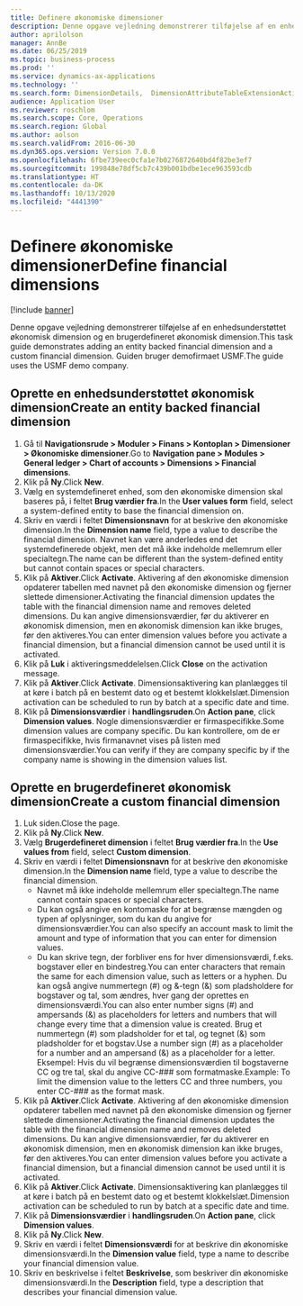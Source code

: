 ```yaml
---
title: Definere økonomiske dimensioner
description: Denne opgave vejledning demonstrerer tilføjelse af en enhedsunderstøttet økonomisk dimension og en brugerdefineret økonomisk dimension.
author: aprilolson
manager: AnnBe
ms.date: 06/25/2019
ms.topic: business-process
ms.prod: ''
ms.service: dynamics-ax-applications
ms.technology: ''
ms.search.form: DimensionDetails,  DimensionAttributeTableExtensionActivate, DimensionValueDetails
audience: Application User
ms.reviewer: roschlom
ms.search.scope: Core, Operations
ms.search.region: Global
ms.author: aolson
ms.search.validFrom: 2016-06-30
ms.dyn365.ops.version: Version 7.0.0
ms.openlocfilehash: 6fbe739eec0cfa1e7b0276872640bd4f82be3ef7
ms.sourcegitcommit: 199848e78df5cb7c439b001bdbe1ece963593cdb
ms.translationtype: HT
ms.contentlocale: da-DK
ms.lasthandoff: 10/13/2020
ms.locfileid: "4441390"
---
```

# <a name="define-financial-dimensions"></a><span data-ttu-id="3b79e-103">Definere økonomiske dimensioner</span><span class="sxs-lookup"><span data-stu-id="3b79e-103">Define financial dimensions</span></span>

[!include [banner](../../includes/banner.md)]

<span data-ttu-id="3b79e-104">Denne opgave vejledning demonstrerer tilføjelse af en enhedsunderstøttet økonomisk dimension og en brugerdefineret økonomisk dimension.</span><span class="sxs-lookup"><span data-stu-id="3b79e-104">This task guide demonstrates adding an entity backed financial dimension and a custom financial dimension.</span></span>  <span data-ttu-id="3b79e-105">Guiden bruger demofirmaet USMF.</span><span class="sxs-lookup"><span data-stu-id="3b79e-105">The guide uses the USMF demo company.</span></span>


## <a name="create-an-entity-backed-financial-dimension"></a><span data-ttu-id="3b79e-106">Oprette en enhedsunderstøttet økonomisk dimension</span><span class="sxs-lookup"><span data-stu-id="3b79e-106">Create an entity backed financial dimension</span></span>
1. <span data-ttu-id="3b79e-107">Gå til **Navigationsrude > Moduler > Finans > Kontoplan > Dimensioner > Økonomiske dimensioner**.</span><span class="sxs-lookup"><span data-stu-id="3b79e-107">Go to **Navigation pane > Modules > General ledger > Chart of accounts > Dimensions > Financial dimensions**.</span></span>
2. <span data-ttu-id="3b79e-108">Klik på **Ny**.</span><span class="sxs-lookup"><span data-stu-id="3b79e-108">Click **New**.</span></span>
3. <span data-ttu-id="3b79e-109">Vælg en systemdefineret enhed, som den økonomiske dimension skal baseres på, i feltet **Brug værdier fra**.</span><span class="sxs-lookup"><span data-stu-id="3b79e-109">In the **User values form** field, select a system-defined entity to base the financial dimension on.</span></span> 
4. <span data-ttu-id="3b79e-110">Skriv en værdi i feltet **Dimensionsnavn** for at beskrive den økonomiske dimension.</span><span class="sxs-lookup"><span data-stu-id="3b79e-110">In the **Dimension name** field, type a value to describe the financial dimension.</span></span> <span data-ttu-id="3b79e-111">Navnet kan være anderledes end det systemdefinerede objekt, men det må ikke indeholde mellemrum eller specialtegn.</span><span class="sxs-lookup"><span data-stu-id="3b79e-111">The name can be different than the system-defined entity but cannot contain spaces or special characters.</span></span>
5. <span data-ttu-id="3b79e-112">Klik på **Aktiver**.</span><span class="sxs-lookup"><span data-stu-id="3b79e-112">Click **Activate**.</span></span> <span data-ttu-id="3b79e-113">Aktivering af den økonomiske dimension opdaterer tabellen med navnet på den økonomiske dimension og fjerner slettede dimensioner.</span><span class="sxs-lookup"><span data-stu-id="3b79e-113">Activating the financial dimension updates the table with the financial dimension name and removes deleted dimensions.</span></span> <span data-ttu-id="3b79e-114">Du kan angive dimensionsværdier, før du aktiverer en økonomisk dimension, men en økonomisk dimension kan ikke bruges, før den aktiveres.</span><span class="sxs-lookup"><span data-stu-id="3b79e-114">You can enter dimension values before you activate a financial dimension, but a financial dimension cannot be used until it is activated.</span></span>  
6. <span data-ttu-id="3b79e-115">Klik på **Luk** i aktiveringsmeddelelsen.</span><span class="sxs-lookup"><span data-stu-id="3b79e-115">Click **Close** on the activation message.</span></span>
7. <span data-ttu-id="3b79e-116">Klik på **Aktiver**.</span><span class="sxs-lookup"><span data-stu-id="3b79e-116">Click **Activate**.</span></span> <span data-ttu-id="3b79e-117">Dimensionsaktivering kan planlægges til at køre i batch på en bestemt dato og et bestemt klokkelslæt.</span><span class="sxs-lookup"><span data-stu-id="3b79e-117">Dimension activation can be scheduled to run by batch at a specific date and time.</span></span>  
8. <span data-ttu-id="3b79e-118">Klik på **Dimensionsværdier** i **handlingsruden**.</span><span class="sxs-lookup"><span data-stu-id="3b79e-118">On **Action pane**, click **Dimension values**.</span></span> <span data-ttu-id="3b79e-119">Nogle dimensionsværdier er firmaspecifikke.</span><span class="sxs-lookup"><span data-stu-id="3b79e-119">Some dimension values are company specific.</span></span> <span data-ttu-id="3b79e-120">Du kan kontrollere, om de er firmaspecifikke, hvis firmanavnet vises på listen med dimensionsværdier.</span><span class="sxs-lookup"><span data-stu-id="3b79e-120">You can verify if they are company specific by if the company name is showing in the dimension values list.</span></span>  

## <a name="create-a-custom-financial-dimension"></a><span data-ttu-id="3b79e-121">Oprette en brugerdefineret økonomisk dimension</span><span class="sxs-lookup"><span data-stu-id="3b79e-121">Create a custom financial dimension</span></span>
1. <span data-ttu-id="3b79e-122">Luk siden.</span><span class="sxs-lookup"><span data-stu-id="3b79e-122">Close the page.</span></span>
2. <span data-ttu-id="3b79e-123">Klik på **Ny**.</span><span class="sxs-lookup"><span data-stu-id="3b79e-123">Click **New**.</span></span>
3. <span data-ttu-id="3b79e-124">Vælg **Brugerdefineret dimension** i feltet **Brug værdier fra**.</span><span class="sxs-lookup"><span data-stu-id="3b79e-124">In the **Use values from** field, select **Custom dimension**.</span></span>
4. <span data-ttu-id="3b79e-125">Skriv en værdi i feltet **Dimensionsnavn** for at beskrive den økonomiske dimension.</span><span class="sxs-lookup"><span data-stu-id="3b79e-125">In the **Dimension name** field, type a value to describe the financial dimension.</span></span>
    - <span data-ttu-id="3b79e-126">Navnet må ikke indeholde mellemrum eller specialtegn.</span><span class="sxs-lookup"><span data-stu-id="3b79e-126">The name cannot contain spaces or special characters.</span></span>  
    - <span data-ttu-id="3b79e-127">Du kan også angive en kontomaske for at begrænse mængden og typen af oplysninger, som du kan du angive for dimensionsværdier.</span><span class="sxs-lookup"><span data-stu-id="3b79e-127">You can also specify an account mask to limit the amount and type of information that you can enter for dimension values.</span></span>   
    - <span data-ttu-id="3b79e-128">Du kan skrive tegn, der forbliver ens for hver dimensionsværdi, f.eks. bogstaver eller en bindestreg.</span><span class="sxs-lookup"><span data-stu-id="3b79e-128">You can enter characters that remain the same for each dimension value, such as letters or a hyphen.</span></span> <span data-ttu-id="3b79e-129">Du kan også angive nummertegn (#) og &-tegn (&) som pladsholdere for bogstaver og tal, som ændres, hver gang der oprettes en dimensionsværdi.</span><span class="sxs-lookup"><span data-stu-id="3b79e-129">You can also enter number signs (#) and ampersands (&) as placeholders for letters and numbers that will change every time that a dimension value is created.</span></span> <span data-ttu-id="3b79e-130">Brug et nummertegn (#) som pladsholder for et tal, og tegnet (&) som pladsholder for et bogstav.</span><span class="sxs-lookup"><span data-stu-id="3b79e-130">Use a number sign (#) as a placeholder for a number and an ampersand (&) as a placeholder for a letter.</span></span>  <span data-ttu-id="3b79e-131">Eksempel: Hvis du vil begrænse dimensionsværdien til bogstaverne CC og tre tal, skal du angive CC-### som formatmaske.</span><span class="sxs-lookup"><span data-stu-id="3b79e-131">Example: To limit the dimension value to the letters CC and three numbers, you enter CC-### as the format mask.</span></span>  
5. <span data-ttu-id="3b79e-132">Klik på **Aktiver**.</span><span class="sxs-lookup"><span data-stu-id="3b79e-132">Click **Activate**.</span></span> <span data-ttu-id="3b79e-133">Aktivering af den økonomiske dimension opdaterer tabellen med navnet på den økonomiske dimension og fjerner slettede dimensioner.</span><span class="sxs-lookup"><span data-stu-id="3b79e-133">Activating the financial dimension updates the table with the financial dimension name and removes deleted dimensions.</span></span> <span data-ttu-id="3b79e-134">Du kan angive dimensionsværdier, før du aktiverer en økonomisk dimension, men en økonomisk dimension kan ikke bruges, før den aktiveres.</span><span class="sxs-lookup"><span data-stu-id="3b79e-134">You can enter dimension values before you activate a financial dimension, but a financial dimension cannot be used until it is activated.</span></span>     
6. <span data-ttu-id="3b79e-135">Klik på **Aktiver**.</span><span class="sxs-lookup"><span data-stu-id="3b79e-135">Click **Activate**.</span></span> <span data-ttu-id="3b79e-136">Dimensionsaktivering kan planlægges til at køre i batch på en bestemt dato og et bestemt klokkelslæt.</span><span class="sxs-lookup"><span data-stu-id="3b79e-136">Dimension activation can be scheduled to run by batch at a specific date and time.</span></span>      
7. <span data-ttu-id="3b79e-137">Klik på **Dimensionsværdier** i **handlingsruden**.</span><span class="sxs-lookup"><span data-stu-id="3b79e-137">On **Action pane**, click **Dimension values**.</span></span>
8. <span data-ttu-id="3b79e-138">Klik på **Ny**.</span><span class="sxs-lookup"><span data-stu-id="3b79e-138">Click **New**.</span></span>
9. <span data-ttu-id="3b79e-139">Skriv en værdi i feltet **Dimensionsværdi** for at beskrive din økonomiske dimensionsværdi.</span><span class="sxs-lookup"><span data-stu-id="3b79e-139">In the **Dimension value** field, type a name to describe your financial dimension value.</span></span>
10. <span data-ttu-id="3b79e-140">Skriv en beskrivelse i feltet **Beskrivelse**, som beskriver din økonomiske dimensionsværdi.</span><span class="sxs-lookup"><span data-stu-id="3b79e-140">In the **Description** field, type a description that describes your financial dimension value.</span></span>

